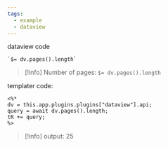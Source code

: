 ```yaml
---
tags:
  - example
  - dataview
---
```

dataview code
```
`$= dv.pages().length`
```

> [!info] Number of pages: `$= dv.pages().length`


templater code:
```
<%*
dv = this.app.plugins.plugins["dataview"].api;
query = await dv.pages().length;
tR += query;
%>
```

 >[!info] 
	 output:  25
